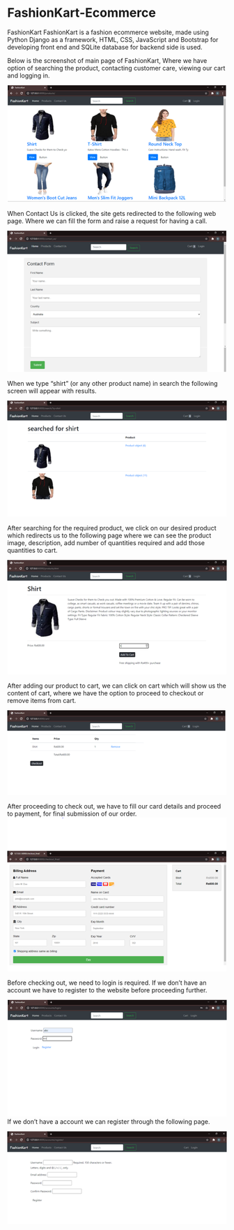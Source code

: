# FashionKart-Ecommerce
FashionKart
FashionKart is a fashion ecommerce website, made using Python Django as a framework, HTML, CSS, JavaScript and Bootstrap for developing front end and SQLite database for backend side is used.  

Below is the screenshot of main page of FashionKart, Where we have option of searching the product, contacting customer care, viewing our cart and logging in.  

![ex](https://github.com/Bhavitg/FashionKart-Ecommerce/blob/master/Screenshots/Main.PNG)

When Contact Us is clicked, the site gets redirected to the following web page. Where we can fill the form and raise a request for having a call.  

![ex1](https://github.com/Bhavitg/FashionKart-Ecommerce/blob/master/Screenshots/Contact.PNG)
  
When we type “shirt” (or any other product name) in search the following screen will appear with results.  

![ex2](https://github.com/Bhavitg/FashionKart-Ecommerce/blob/master/Screenshots/Search.PNG)
 
After searching for the required product, we click on our desired product which redirects us to the following page where we can see the product image, description, add number of quantities required and add those quantities to cart.  

![ex3](https://github.com/Bhavitg/FashionKart-Ecommerce/blob/master/Screenshots/Shirt.PNG)

After adding our product to cart, we can click on cart which will show us the content of cart, where we have the option to proceed to checkout or remove items from cart.  

![ex4](https://github.com/Bhavitg/FashionKart-Ecommerce/blob/master/Screenshots/Cart.PNG)
 
After proceeding to check out, we have to fill our card details and proceed to payment, for final submission of our order.  
![ex5](https://github.com/Bhavitg/FashionKart-Ecommerce/blob/master/Screenshots/Checkout.PNG)

Before checking out, we need to login is required. If we don’t have an account we have to register to the website before proceeding further.  

![ex1](https://github.com/Bhavitg/FashionKart-Ecommerce/blob/master/Screenshots/Login.PNG)  
If we don’t have a account we can register through the following page.  

![ex1](https://github.com/Bhavitg/FashionKart-Ecommerce/blob/master/Screenshots/Register.PNG)
